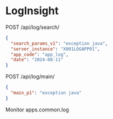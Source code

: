 # LogInsight

POST /api/log/search/
```json
{
  "search_params_v1": "exception java",
  "server_instance": "X001LOGAPP01",
  "app_code": "app_log",
  "date": "2024-08-11"
}
```

POST /api/log/main/
```json
{
  "main_p1": "exception java"
}
```


Monitor apps.common.log